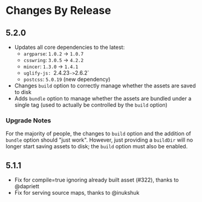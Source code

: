# Changes By Release

## 5.2.0
* Updates all core dependencies to the latest:
  * `argparse`: `1.0.2` -> `1.0.7`
  * `csswring`: `3.0.5` -> `4.2.2`
  * `mincer`: `1.3.0` -> `1.4.1`
  * `uglify-js: `2.4.23` -> `2.6.2`
  * `postcss`: `5.0.19` (new dependency)
* Changes `build` option to correctly manage whether the assets are saved to disk
* Adds `bundle` option to manage whether the assets are bundled under a single tag (used to actually be controlled by the `build` option)

### Upgrade Notes
For the majority of people, the changes to `build` option and the addition of `bundle` option should "just work". However, just providing a `buildDir` will no longer start saving assets to disk; the `build` option must also be enabled.

## 5.1.1
* Fix for compile=true ignoring already built asset (#322), thanks to @dapriett
* Fix for serving source maps, thanks to @inukshuk
